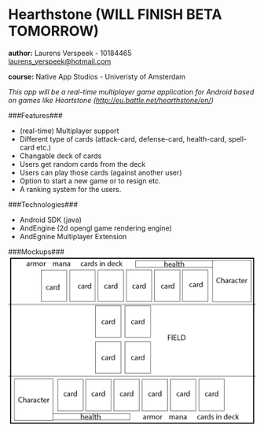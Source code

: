 Hearthstone (WILL FINISH BETA TOMORROW)
=======

**author:** Laurens Verspeek - 10184465<br>
            laurens_verspeek@hotmail.com

**course:** Native App Studios - Univeristy of Amsterdam

_This app will be a real-time multiplayer game application for Android based on games like Heartstone (http://eu.battle.net/hearthstone/en/)_


###Features###
- (real-time) Multiplayer support
- Different type of cards (attack-card, defense-card, health-card, spell-card etc.)
- Changable deck of cards
- Users get random cards from the deck
- Users can play those cards (against another user)
- Option to start a new game or to resign etc.
- A ranking system for the users. 

###Technologies###
- Android SDK (java)
- AndEngine (2d opengl game rendering engine)
- AndEgnine Multiplayer Extension

###Mockups###
![Battlefield](doc/battlefield.png "Battlefield")
